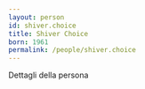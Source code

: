 ```yaml
---
layout: person
id: shiver.choice
title: Shiver Choice
born: 1961
permalink: /people/shiver.choice
---
```


Dettagli della persona 